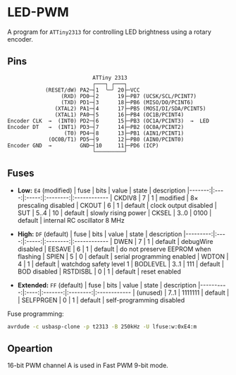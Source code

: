 # LED-PWM

A program for `ATTiny2313` for controlling LED brightness using a rotary encoder.


## Pins

``` 
                           ATTiny 2313
                           ┌───┐ ┌───┐
            (RESET/dW) PA2─┤1  ╰─╯ 20├─VCC
                 (RXD) PD0─┤2      19├─PB7 (UCSK/SCL/PCINT7)
                 (TXD) PD1─┤3      18├─PB6 (MISO/DO/PCINT6)
               (XTAL2) PA1─┤4      17├─PB5 (MOSI/DI/SDA/PCINT5)
               (XTAL1) PA0─┤5      16├─PB4 (OC1B/PCINT4)
Encoder CLK  →  (INT0) PD2─┤6      15├─PB3 (OC1A/PCINT3)  →  LED
Encoder DT   →  (INT1) PD3─┤7      14├─PB2 (OC0A/PCINT2)
                  (T0) PD4─┤8      13├─PB1 (AIN1/PCINT1)
             (OC0B/T1) PD5─┤9      12├─PB0 (AIN0/PCINT0)
Encoder GND  →         GND─┤10     11├─PD6 (ICP)
                           └─────────┘
```


## Fuses

- **Low:** `E4` (modified)
  |   fuse | bits | value |  state   | description
  |-------:|:----:|:-----:|:--------:|:------------
  | CKDIV8 |    7 |    1  | modified | 8× prescaling disabled
  |  CKOUT |    6 |    1  | default  | clock output disabled
  |    SUT | 5..4 |   10  | default  | slowly rising power
  |  CKSEL | 3..0 | 0100  | default  | internal RC oscillator 8 MHz
  
- **High:** `DF` (default)
  |     fuse | bits | value |  state   | description
  |---------:|:----:|:-----:|:--------:|:------------
  |     DWEN |    7 |    1  | default  | debugWire disabled
  |   EESAVE |    6 |    1  | default  | do not preserve EEPROM when flashing
  |    SPIEN |    5 |    0  | default  | serial programming enabled
  |    WDTON |    4 |    1  | default  | watchdog safety level 1
  | BODLEVEL | 3..1 |  111  | default  | BOD disabled
  | RSTDISBL |    0 |    1  | default  | reset enabled
  
- **Extended:** `FF` (default)
  |      fuse | bits |  value  |  state   | description
  |----------:|:----:|:-------:|:--------:|:------------
  | (unused)  | 7..1 | 1111111 | default  | 
  | SELFPRGEN |    0 |       1 | default  | self-programming disabled

Fuse programming:
``` bash
avrdude -c usbasp-clone -p t2313 -B 250kHz -U lfuse:w:0xE4:m
```


## Opeartion

16-bit PWM channel A is used in Fast PWM 9-bit mode.


